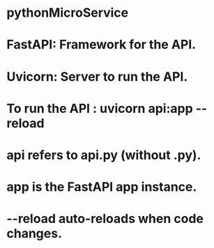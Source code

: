 # pythonMicroService
# FastAPI: Framework for the API.
# Uvicorn: Server to run the API.
# To run the API : uvicorn api:app --reload
# api refers to api.py (without .py).
# app is the FastAPI app instance.
# --reload auto-reloads when code changes.
